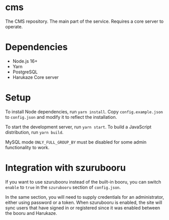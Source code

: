# cms

The CMS repository. The main part of the service. Requires a core server to operate.

# Dependencies
 - Node.js 16+
 - Yarn
 - PostgreSQL
 - Harukaze Core server

# Setup
To install Node dependencies, run `yarn install`.
Copy `config.example.json` to `config.json` and modify it to reflect the installation.

To start the development server, run `yarn start`. To build a JavaScript distribution, run `yarn build`.

MySQL mode `ONLY_FULL_GROUP_BY` must be disabled for some admin functionality to work.

# Integration with szurubooru
If you want to use szurubooru instead of the built-in booru, you can switch `enable` to `true` in the `szurubooru` section of `config.json`.

In the same section, you will need to supply credentials for an administrator, either using password or a token.
When szurubooru is enabled, the site will sync users that have signed in or registered since it was enabled between the booru and Harukaze.
